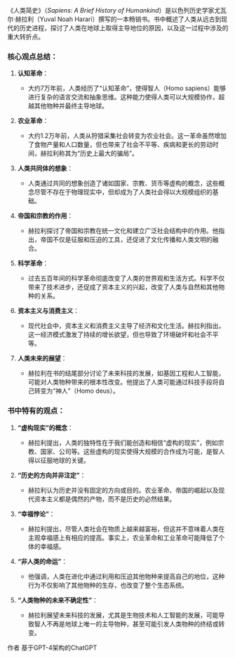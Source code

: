 《人类简史》（*Sapiens: A Brief History of Humankind*）是以色列历史学家尤瓦尔·赫拉利（Yuval Noah Harari）撰写的一本畅销书。书中概述了人类从远古到现代的历史进程，探讨了人类在地球上取得主导地位的原因，以及这一过程中涉及的重大转折点。

### 核心观点总结：

1. **认知革命**：
   - 大约7万年前，人类经历了“认知革命”，使得智人（Homo sapiens）能够进行复杂的语言交流和抽象思维。这种能力使得人类可以大规模协作，超越其他物种并最终主导地球。

2. **农业革命**：
   - 大约1.2万年前，人类从狩猎采集社会转变为农业社会。这一革命虽然增加了食物产量和人口数量，但也带来了社会不平等、疾病和更长的劳动时间，赫拉利称其为“历史上最大的骗局”。

3. **人类共同体的想象**：
   - 人类通过共同的想象创造了诸如国家、宗教、货币等虚构的概念，这些概念尽管不存在于物理现实中，但却成为了人类社会得以大规模组织的基础。

4. **帝国和宗教的作用**：
   - 赫拉利探讨了帝国和宗教在统一文化和建立广泛社会结构中的作用。他指出，帝国不仅是征服和压迫的工具，还促进了文化传播和人类文明的融合。

5. **科学革命**：
   - 过去五百年间的科学革命彻底改变了人类的世界观和生活方式。科学不仅带来了技术进步，还促成了资本主义的兴起，改变了人类与自然和其他物种的关系。

6. **资本主义与消费主义**：
   - 现代社会中，资本主义和消费主义主导了经济和文化生活。赫拉利指出，这一经济模式激发了持续的增长欲望，但也导致了环境破坏和社会不平等。

7. **人类未来的展望**：
   - 赫拉利在书的结尾部分讨论了未来科技的发展，如基因工程和人工智能，可能对人类物种带来的根本性改变。他提出了人类可能通过科技手段将自己转变为“神人”（Homo deus）。

### 书中特有的观点：

1. **“虚构现实”的概念**：
   - 赫拉利提出，人类的独特性在于我们能创造和相信“虚构的现实”，例如宗教、国家、公司等。这些虚构的现实使得大规模的合作成为可能，是智人得以征服地球的关键。

2. **“历史的方向并非注定”**：
   - 赫拉利认为历史并没有固定的方向或目的。农业革命、帝国的崛起以及现代资本主义都是偶然的产物，而不是历史的必然结果。

3. **“幸福悖论”**：
   - 赫拉利提出，尽管人类社会在物质上越来越富裕，但这并不意味着人类在主观幸福感上有相应的提高。事实上，农业革命和工业革命可能降低了个体的幸福感。

4. **“非人类的命运”**：
   - 他强调，人类在进化中通过利用和压迫其他物种来提高自己的地位，这种行为不仅影响了其他物种的生存，也改变了整个生态系统。

5. **“人类物种的未来不确定性”**：
   - 赫拉利展望未来科技的发展，尤其是生物技术和人工智能的发展，可能导致智人不再是地球上唯一的主导物种，甚至可能引发人类物种的终结或转变。

作者 基于GPT-4架构的ChatGPT